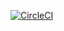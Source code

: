 [![CircleCI](https://circleci.com/gh/sara-ramadan/sklearnUdacityProject.svg?style=svg)](https://circleci.com/gh/sara-ramadan/sklearnUdacityProject)
